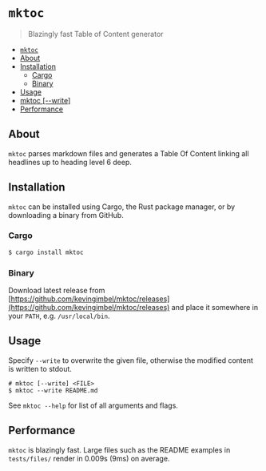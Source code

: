 # `mktoc`
> Blazingly fast Table of Content generator

<!-- BEGIN mktoc -->
- [`mktoc`](#`mktoc`)
- [About](#about)
- [Installation](#installation)
  - [Cargo](#cargo)
  - [Binary](#binary)
- [Usage](#usage)
- [mktoc [--write] <FILE>](#mktoc-[--write]-<file>)
- [Performance](#performance)
<!-- END mktoc -->

## About

`mktoc` parses markdown files and generates a Table Of Content linking all headlines up to heading level 6 deep.

## Installation

`mktoc` can be installed using Cargo, the Rust package manager, or by downloading a binary from GitHub.

### Cargo

```sh
$ cargo install mktoc
```

### Binary

Download latest release from [https://github.com/kevingimbel/mktoc/releases](https://github.com/kevingimbel/mktoc/releases) and place it somewhere in your `PATH`, e.g. `/usr/local/bin`.

## Usage

Specify `--write` to overwrite the given file, otherwise the modified content is written to stdout.

```
# mktoc [--write] <FILE>
$ mktoc --write README.md
```

See `mktoc --help` for list of all arguments and flags.

 
## Performance

`mktoc` is blazingly fast. Large files such as the README examples in `tests/files/` render in 0.009s (9ms) on average.
